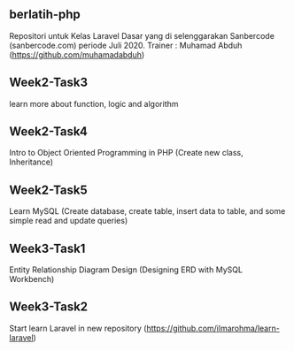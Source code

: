 ## berlatih-php
Repositori untuk Kelas Laravel Dasar yang di selenggarakan Sanbercode (sanbercode.com) periode Juli 2020. Trainer : Muhamad Abduh (https://github.com/muhamadabduh)

## Week2-Task3
learn more about function, logic and algorithm

## Week2-Task4
Intro to Object Oriented Programming in PHP (Create new class, Inheritance)

## Week2-Task5
Learn MySQL (Create database, create table, insert data to table, and some simple read and update queries)

## Week3-Task1
Entity Relationship Diagram Design (Designing ERD with MySQL Workbench)

## Week3-Task2
Start learn Laravel in new repository (https://github.com/ilmarohma/learn-laravel) 
